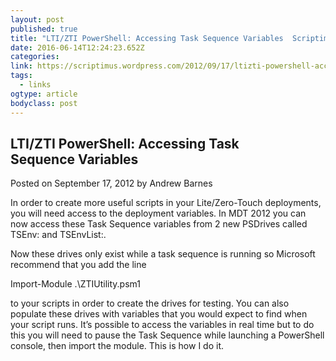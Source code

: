 ```yaml
---
layout: post 
published: true 
title: "LTI/ZTI PowerShell: Accessing Task Sequence Variables  Scriptimus Ex Machina" 
date: 2016-06-14T12:24:23.652Z
categories: 
link: https://scriptimus.wordpress.com/2012/09/17/ltizti-powershell-accessing-task-sequence-variables/ 
tags:
  - links
ogtype: article 
bodyclass: post 
---
```


## LTI/ZTI PowerShell: Accessing Task Sequence Variables
Posted on September 17, 2012 by Andrew Barnes


In order to create more useful scripts in your Lite/Zero-Touch deployments, you will need access to the deployment variables. In MDT 2012 you can now access these Task Sequence variables from 2 new PSDrives called TSEnv: and TSEnvList:.



Now these drives only exist while a task sequence is running so Microsoft recommend that you add the line

Import-Module .\ZTIUtility.psm1

to your scripts in order to create the drives for testing. You can also populate these drives with variables that you would expect to find when your script runs. It’s possible to access the variables in real time but to do this you will need to pause the Task Sequence while launching a PowerShell console, then import the module. This is how I do it.